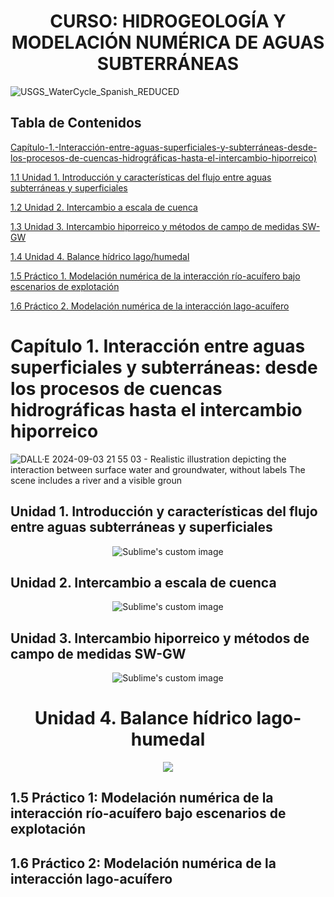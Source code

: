 # <h1 align="center"> CURSO: HIDROGEOLOGÍA Y MODELACIÓN NUMÉRICA DE AGUAS SUBTERRÁNEAS
![USGS_WaterCycle_Spanish_REDUCED](https://github.com/user-attachments/assets/1b0b8215-0c1e-45ac-b7fe-c9c98e4efd90)

## Tabla de Contenidos

[Capítulo-1.-Interacción-entre-aguas-superficiales-y-subterráneas-desde-los-procesos-de-cuencas-hidrográficas-hasta-el-intercambio-hiporreico)](#capítulo-1-interacción-entre-aguas-superficiales-y-subterráneas-desde-los-procesos-de-cuencas-hidrográficas-hasta-el-intercambio-hiporreico)

  [1.1 Unidad 1. Introducción y características del flujo entre aguas subterráneas y superficiales](#unidad-1-introducción-y-características-del-flujo-entre-aguas-subterráneas-y-superficiales)

  [1.2 Unidad 2. Intercambio a escala de cuenca](#unidad-2-intercambio-a-escala-de-cuenca)

  [1.3 Unidad 3. Intercambio hiporreico y métodos de campo de medidas SW-GW](#unidad-3-intercambio-hiporreico-y-métodos-de-campo-de-medidas-sw-gw)

  [1.4 Unidad 4. Balance hídrico lago/humedal](#unidad-4-balance-hídrico-lago-humedal)

  [1.5 Práctico 1. Modelación numérica de la interacción río-acuífero bajo escenarios de explotación](#15-práctico-1-modelación-numérica-de-la-interacción-río-acuífero-bajo-escenarios-de-explotación)

  [1.6 Práctico 2. Modelación numérica de la interacción lago-acuífero](#16-práctico-2-modelación-numérica-de-la-interacción-lago-acuífero)



# Capítulo 1. Interacción entre aguas superficiales y subterráneas: desde los procesos de cuencas hidrográficas hasta el intercambio hiporreico
![DALL·E 2024-09-03 21 55 03 - Realistic illustration depicting the interaction between surface water and groundwater, without labels  The scene includes a river and a visible groun](https://github.com/user-attachments/assets/833c7222-cf2d-45de-8e90-2c246d014131)



## Unidad 1. Introducción y características del flujo entre aguas subterráneas y superficiales
<p align="center">
  <img src="https://github.com/user-attachments/assets/a8ec44c6-84e3-4ae0-9703-983494c3ad62" alt="Sublime's custom image"/>
</p>


## Unidad 2. Intercambio a escala de cuenca
<p align="center">
  <img src="https://github.com/user-attachments/assets/ef42f854-d267-41be-ac3f-5fa265903462" alt="Sublime's custom image"/>
</p>


## Unidad 3. Intercambio hiporreico y métodos de campo de medidas SW-GW 
<p align="center">
  <img src="https://github.com/user-attachments/assets/24f90712-7a99-409c-a8d1-40b6c3c03c7c" alt="Sublime's custom image"/>
</p>


<h1 align="center">Unidad 4. Balance hídrico lago-humedal</h1>
<p align="center">
  <img src="https://github.com/user-attachments/assets/8a42ce0c-1aa0-40a2-903d-1b59440d371f"/>
</p>


## 1.5 Práctico 1: Modelación numérica de la interacción río-acuífero bajo escenarios de explotación

## 1.6 Práctico 2: Modelación numérica de la interacción lago-acuífero






